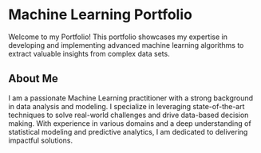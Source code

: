 # Machine Learning Portfolio

Welcome to my Portfolio! This portfolio showcases my expertise in developing and implementing advanced machine learning algorithms to extract valuable insights from complex data sets.

## About Me

I am a passionate Machine Learning practitioner with a strong background in data analysis and modeling. I specialize in leveraging state-of-the-art techniques to solve real-world challenges and drive data-based decision making. With experience in various domains and a deep understanding of statistical modeling and predictive analytics, I am dedicated to delivering impactful solutions.
